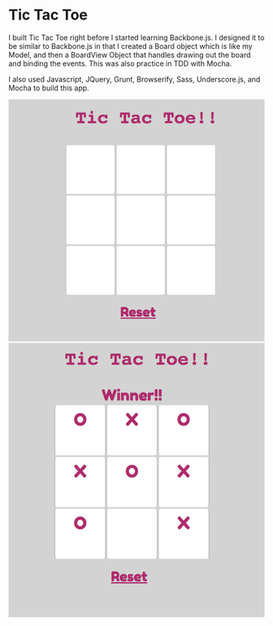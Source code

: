 # Tic Tac Toe

I built Tic Tac Toe right before I started learning Backbone.js. I designed it to be similar to Backbone.js in that I created a Board object which is like my Model, and then a BoardView Object that handles drawing out the board and binding the events. This was also practice in TDD with Mocha.

I also used Javascript, JQuery, Grunt, Browserify, Sass, Underscore.js, and Mocha to build this app.

![tic-tac-toe](https://github.com/pswhisenhunt/TicTacToe/blob/master/tic-tac-toe-img/start.png)
![tic-tac-toe](https://github.com/pswhisenhunt/TicTacToe/blob/master/tic-tac-toe-img/tic-tac-toe.png)
